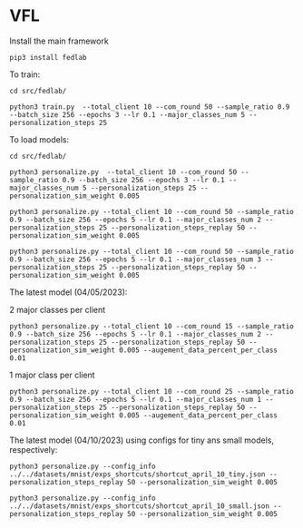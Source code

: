 # VFL

Install the main framework

```
pip3 install fedlab
```


To train:

```
cd src/fedlab/

python3 train.py  --total_client 10 --com_round 50 --sample_ratio 0.9 --batch_size 256 --epochs 3 --lr 0.1 --major_classes_num 5 --personalization_steps 25
```

To load models:

```
cd src/fedlab/

python3 personalize.py  --total_client 10 --com_round 50 --sample_ratio 0.9 --batch_size 256 --epochs 3 --lr 0.1 --major_classes_num 5 --personalization_steps 25 --personalization_sim_weight 0.005

python3 personalize.py --total_client 10 --com_round 50 --sample_ratio 0.9 --batch_size 256 --epochs 5 --lr 0.1 --major_classes_num 2 --personalization_steps 25 --personalization_steps_replay 50 --personalization_sim_weight 0.005

python3 personalize.py --total_client 10 --com_round 50 --sample_ratio 0.9 --batch_size 256 --epochs 5 --lr 0.1 --major_classes_num 3 --personalization_steps 25 --personalization_steps_replay 50 --personalization_sim_weight 0.005

```

The latest model (04/05/2023):


2 major classes per client
```
python3 personalize.py --total_client 10 --com_round 15 --sample_ratio 0.9 --batch_size 256 --epochs 5 --lr 0.1 --major_classes_num 2 --personalization_steps 25 --personalization_steps_replay 50 --personalization_sim_weight 0.005 --augement_data_percent_per_class  0.01

```

1 major class per client

```
python3 personalize.py --total_client 10 --com_round 25 --sample_ratio 0.9 --batch_size 256 --epochs 5 --lr 0.1 --major_classes_num 1 --personalization_steps 25 --personalization_steps_replay 50 --personalization_sim_weight 0.005 --augement_data_percent_per_class  0.01

```

<!-- The latest model (04/10/2023):

```
python3 personalize.py --personalization_steps_replay 50 --personalization_sim_weight 0.005   --total_client 10 --com_round 25 --sample_ratio 0.9 --batch_size 256 --epochs 5 --lr 0.1 --major_classes_num 1 --personalization_steps 25 --augement_data_percent_per_class  0.005 --model tinymlp --augement_data_with_zeros 250;

python3 personalize.py --personalization_steps_replay 50 --personalization_sim_weight 0.005 --total_client 10 --com_round 25 --sample_ratio 0.9 --batch_size 256 --epochs 5 --lr 0.1 --major_classes_num 1 --personalization_steps 25 --augement_data_percent_per_class  0.005 --model smallmlp --augement_data_with_zeros 250;
 -->

The latest model (04/10/2023) using configs for tiny ans small models, respectively:

```
python3 personalize.py --config_info ../../datasets/mnist/exps_shortcuts/shortcut_april_10_tiny.json --personalization_steps_replay 50 --personalization_sim_weight 0.005

python3 personalize.py --config_info ../../datasets/mnist/exps_shortcuts/shortcut_april_10_small.json --personalization_steps_replay 50 --personalization_sim_weight 0.005

```